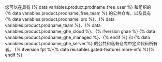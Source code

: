 您可以在具有 {% data variables.product.prodname_free_user %} 和组织的 {% data variables.product.prodname_free_team %} 的公共仓库，以及具有 {% data variables.product.prodname_pro %}、{% data variables.product.prodname_team %}、{% data variables.product.prodname_ghe_cloud %}、{% ifversion ghae %} {% data variables.product.prodname_ghe_managed %}、{% endif %} 和 {% data variables.product.prodname_ghe_server %} 的公共和私有仓库中定义代码所有者。 {% ifversion fpt %}{% data reusables.gated-features.more-info %}{% endif %}
